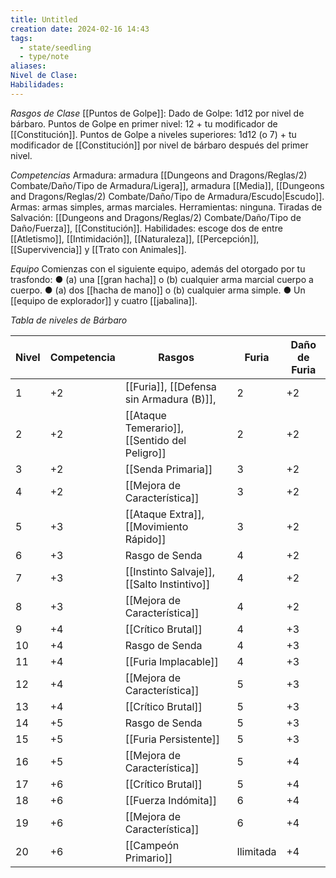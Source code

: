 ```yaml
---
title: Untitled
creation date: 2024-02-16 14:43
tags:
  - state/seedling
  - type/note
aliases: 
Nivel de Clase: 
Habilidades:
---
```

*Rasgos de Clase*
[[Puntos de Golpe]]: Dado de Golpe: 1d12 por nivel de bárbaro.
Puntos de Golpe en primer nivel: 12 + tu modificador de [[Constitución]].
Puntos de Golpe a niveles superiores: 1d12 (o 7) + tu modificador de [[Constitución]] por nivel de
bárbaro después del primer nivel.


*Competencias*
Armadura: armadura [[Dungeons and Dragons/Reglas/2) Combate/Daño/Tipo de Armadura/Ligera]], armadura [[Media]], [[Dungeons and Dragons/Reglas/2) Combate/Daño/Tipo de Armadura/Escudo|Escudo]].
Armas: armas simples, armas marciales.
Herramientas: ninguna.
Tiradas de Salvación: [[Dungeons and Dragons/Reglas/2) Combate/Daño/Tipo de Daño/Fuerza]], [[Constitución]].
Habilidades: escoge dos de entre [[Atletismo]], [[Intimidación]], [[Naturaleza]], [[Percepción]], [[Supervivencia]] y
[[Trato con Animales]].

*Equipo*
Comienzas con el siguiente equipo, además del otorgado por tu trasfondo:
● (a) una [[gran hacha]] o (b) cualquier arma marcial cuerpo a cuerpo.
● (a) dos [[hacha de mano]] o (b) cualquier arma simple.
● Un [[equipo de explorador]] y cuatro [[jabalina]].


*Tabla de niveles de Bárbaro*

| Nivel | Competencia | Rasgos                                        | Furia     | Daño de Furia |
| ----- | ----------- | --------------------------------------------- | --------- | ------------- |
| 1     | +2          | [[Furia]], [[Defensa sin Armadura (B)]],      | 2         | +2            |
| 2     | +2          | [[Ataque Temerario]], [[Sentido del Peligro]] | 2         | +2            |
| 3     | +2          | [[Senda Primaria]]                            | 3         | +2            |
| 4     | +2          | [[Mejora de Característica]]                  | 3         | +2            |
| 5     | +3          | [[Ataque Extra]], [[Movimiento Rápido]]       | 3         | +2            |
| 6     | +3          | Rasgo de Senda                                | 4         | +2            |
| 7     | +3          | [[Instinto Salvaje]], [[Salto Instintivo]]    | 4         | +2            |
| 8     | +3          | [[Mejora de Característica]]                  | 4         | +2            |
| 9     | +4          | [[Crítico Brutal]]                            | 4         | +3            |
| 10    | +4          | Rasgo de Senda                                | 4         | +3            |
| 11    | +4          | [[Furia Implacable]]                          | 4         | +3            |
| 12    | +4          | [[Mejora de Característica]]                  | 5         | +3            |
| 13    | +4          | [[Crítico Brutal]]                            | 5         | +3            |
| 14    | +5          | Rasgo de Senda                                | 5         | +3            |
| 15    | +5          | [[Furia Persistente]]                         | 5         | +3            |
| 16    | +5          | [[Mejora de Característica]]                  | 5         | +4            |
| 17    | +6          | [[Crítico Brutal]]                            | 5         | +4            |
| 18    | +6          | [[Fuerza Indómita]]                           | 6         | +4            |
| 19    | +6          | [[Mejora de Característica]]                  | 6         | +4            |
| 20    | +6          | [[Campeón Primario]]                          | Ilimitada | +4            |







